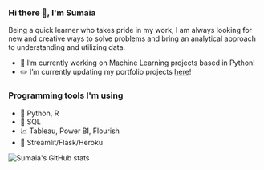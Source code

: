 ### Hi there 👋, I'm Sumaia

Being a quick learner who takes pride in my work, I am always looking for new and creative ways to solve problems and bring an analytical approach to understanding and utilizing data.

- 🌱 I’m currently working on Machine Learning projects based in Python!
- ✏️ I’m currently updating my portfolio projects <a href="https://portfolio-sumaia.herokuapp.com/">here</a>!

### Programming tools I'm using

- 🐍 Python, R
- 🐘 SQL
- 📈 Tableau, Power BI, Flourish
- 🎈 Streamlit/Flask/Heroku

 ![Sumaia's GitHub stats](https://github-readme-stats.vercel.app/api?username=SumaiaParveen&theme=dark&show_icons=true)
